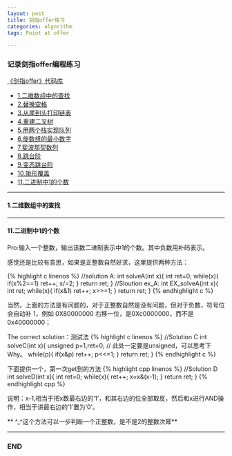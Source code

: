 ```yaml
---
layout: post
title: 剑指offer练习
categories: algorithm
tags: Point at offer

---
```


### 记录剑指offer编程练习

[《剑指offer》代码库](https://github.com/skyqinsc/Point-at-offer)

* [1.二维数组中的查找](https://github.com/skyqinsc/Point-at-offer/blob/master/1.%E4%BA%8C%E7%BB%B4%E6%95%B0%E7%BB%84%E4%B8%AD%E7%9A%84%E6%9F%A5%E6%89%BE.cc)
* [2.替换空格](https://github.com/skyqinsc/Point-at-offer/blob/master/2.%E6%9B%BF%E6%8D%A2%E7%A9%BA%E6%A0%BC.cc)
* [3.从尾到头打印链表](https://github.com/skyqinsc/Point-at-offer/blob/master/3.%E5%80%92%E5%BA%8F%E6%89%93%E5%8D%B0%E9%93%BE%E8%A1%A8.cc)
* [4.重建二叉树](https://github.com/skyqinsc/Point-at-offer/blob/master/4.%E9%87%8D%E5%BB%BA%E4%BA%8C%E5%8F%89%E6%A0%91.cc)
* [5.用两个栈实现队列](https://github.com/skyqinsc/Point-at-offer/blob/master/5.%E7%94%A8%E4%B8%A4%E4%B8%AA%E6%A0%88%E5%AE%9E%E7%8E%B0%E9%98%9F%E5%88%97.cc)
* [6.旋数组的最小数字](https://github.com/skyqinsc/Point-at-offer/blob/master/6.%E6%97%8B%E8%BD%AC%E6%95%B0%E7%BB%84%E7%9A%84%E6%9C%80%E5%B0%8F%E6%95%B0%E5%AD%97.cc)
* [7.斐波那契数列](https://github.com/skyqinsc/Point-at-offer/blob/master/7_8_9.cc)
* [8.跳台阶](https://github.com/skyqinsc/Point-at-offer/blob/master/7_8_9.cc)
* [9.变态跳台阶](https://github.com/skyqinsc/Point-at-offer/blob/master/7_8_9.cc)
* [10.矩形覆盖](https://github.com/skyqinsc/Point-at-offer/blob/master/10.%E6%96%90%E6%B3%A2%E9%82%A3%E5%A5%91%E6%95%B0%E5%88%97.py)
* [11.二进制中1的个数](#11)

---

<h4 id="1">1.二维数组中的查找</h4>


---

<h4 id="11">11.二进制中1的个数</h4>

Pro:输入一个整数，输出该数二进制表示中1的个数。其中负数用补码表示。

感觉还是比较有意思，如果是正整数自然好求，这里提供两种方法：

{% highlight c linenos %}
//solution A:
int solveA(int x){
    int ret=0;
    while(x){
        if(x%2==1) ret++;
        x/=2;
    }
    return ret;
}
//Sloution ex_A:
int EX_solveA(int x){
    int ret;
    while(x){
        if(x&1) ret++;
        x>>=1;
    }
    return ret;
}
{% endhighlight c %}

当然，上面的方法是有问题的，对于正整数自然是没有问题，但对于负数，符号位会自动补 1，例如 0X80000000 右移一位，是0Xc0000000，而不是0x40000000；

The correct solution：测试法
{% highlight c linenos %}
//Solution C
int solveC(int x){
    unsigned p=1,ret=0; // 此处一定要是unsigned，可以思考下Why。
    while(p){
        if(x&p) ret++;
        p<<=1;
    }
    return ret;
}
{% endhighlight c %}

下面提供一个，第一次get到的方法
{% highlight cpp linenos %}
//Solution D
int solveD(int x){
    int ret=0;
    while(x){
        ret++;
        x=x&(x-1);
    }
    return ret;
}
{% endhighlight cpp %}

说明：x-1,相当于把x数最右边的‘1’，和其右边的位全部取反，然后和x进行AND操作，相当于讲最右边的‘1’置为‘0’。

** \^_^这个方法可以一步判断一个正整数，是不是2的整数次幂**

---


### END